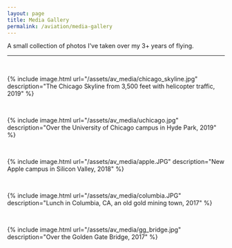 ```yaml
---
layout: page
title: Media Gallery
permalink: /aviation/media-gallery
---
```


A small collection of photos I've taken over my 3+ years of flying.

***

<br>

{% include image.html url="/assets/av_media/chicago_skyline.jpg" description="The Chicago Skyline from 3,500 feet with helicopter traffic, 2019" %}

<br>

{% include image.html url="/assets/av_media/uchicago.jpg" description="Over the University of Chicago campus in Hyde Park, 2019" %}

<br>

{% include image.html url="/assets/av_media/apple.JPG" description="New Apple campus in Silicon Valley, 2018" %}

<br>

{% include image.html url="/assets/av_media/columbia.JPG" description="Lunch in Columbia, CA, an old gold mining town, 2017" %}

<br>

{% include image.html url="/assets/av_media/gg_bridge.jpg" description="Over the Golden Gate Bridge, 2017" %}